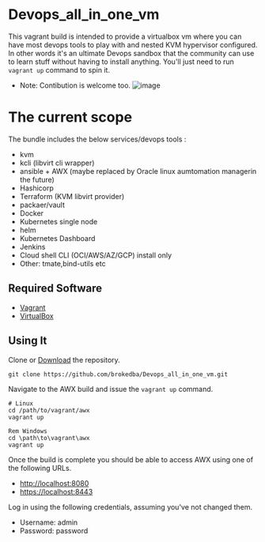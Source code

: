 # Devops_all_in_one_vm
This vagrant build is intended to provide a virtualbox vm where you can have most devops tools to play with and nested KVM hypervisor configured. In other words it's an ultimate Devops sandbox that the community can use to learn stuff without having to install anything. 
You'll just need to run `vagrant up` command to spin it.
- Note: Contibution is welcome too.
![image](https://user-images.githubusercontent.com/29458929/133898157-107eb485-f900-49c5-a5f0-a4bf4e731431.png)

# The current scope 
 The bundle includes the below services/devops tools :
- kvm
- kcli (libvirt cli wrapper)
- ansible + AWX (maybe replaced by Oracle linux aumtomation managerin the future)
- Hashicorp
- Terraform (KVM libvirt provider)
- packaer/vault
- Docker
- Kubernetes single node
- helm
- Kubernetes Dashboard
- Jenkins
- Cloud shell CLI (OCI/AWS/AZ/GCP) install only
- Other: tmate,bind-utils etc


## Required Software

* [Vagrant](https://www.vagrantup.com/downloads.html)
* [VirtualBox](https://www.virtualbox.org/wiki/Downloads)

## Using It

Clone or [Download](https://github.com/brokedba/devops_all_in_one/archive/master.zip) the repository.

```
git clone https://github.com/brokedba/Devops_all_in_one_vm.git
```

Navigate to the AWX build and issue the `vagrant up` command.

```
# Linux
cd /path/to/vagrant/awx
vagrant up

Rem Windows
cd \path\to\vagrant\awx
vagrant up
```

Once the build is complete you should be able to access AWX using one of the following URLs.

* [http://localhost:8080](http://localhost:8080)
* [https://localhost:8443](https://localhost:8443)

Log in using the following credentials, assuming you've not changed them.

* Username: admin
* Password: password

